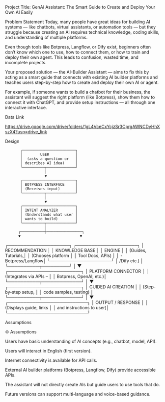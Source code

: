 Project Title:
GenAi Assistant: The Smart Guide to Create and Deploy Your Own AI Easily

Problem Statement
Today, many people have great ideas for building AI systems — like chatbots, virtual assistants, or automation tools — but they struggle because creating an AI requires technical knowledge, coding skills, and understanding of multiple platforms.

Even though tools like Botpress, Langflow, or Dify exist, beginners often don’t know which one to use, how to connect them, or how to train and deploy their own agent. This leads to confusion, wasted time, and incomplete projects.

Your proposed solution — the AI-Builder Assistant — aims to fix this by acting as a smart guide that connects with existing AI builder platforms and teaches users step-by-step how to create and deploy their own AI or agent.

For example, if someone wants to build a chatbot for their business, the assistant will suggest the right platform (like Botpress), show them how to connect it with ChatGPT, and provide setup instructions — all through one interactive interface.

Data Link

https://drive.google.com/drive/folders/1gL4VceCxYcjzSr3CprgAWNCDyHhXszX4?usp=drive_link

Design

           ┌────────────────────────┐
           │        USER            │
           │  (asks a question or   │
           │ describes AI idea)     │
           └──────────┬─────────────┘
                      │
                      ▼
           ┌────────────────────────┐
           │ BOTPRESS INTERFACE     │
           │ (Receives input)       │
           └──────────┬─────────────┘
                      │
                      ▼
           ┌────────────────────────┐
           │ INTENT ANALYZER        │
           │ (Understands what user │
           │ wants to build)        │
           └──────────┬─────────────┘
                      │
          ┌───────────┼────────────────┐
          ▼                           ▼
 ┌────────────────────┐      ┌────────────────────┐
 │ RECOMMENDATION     │      │ KNOWLEDGE BASE     │
 │ ENGINE             │      │ (Guides, Tutorials,│
 │ (Chooses platform  │      │ Tool Docs, APIs)   │
 │ - Botpress/Langflow│      └────────────────────┘
 │  /Dify etc.)       │
 └──────────┬─────────┘
            │
            ▼
   ┌────────────────────────┐
   │ PLATFORM CONNECTOR     │
   │ (Integrates via APIs – │
   │ Botpress, OpenAI, etc.)│
   └──────────┬─────────────┘
              │
              ▼
   ┌────────────────────────┐
   │ GUIDED AI CREATION     │
   │ (Step-by-step setup,   │
   │ code samples, testing) │
   └──────────┬─────────────┘
              │
              ▼
   ┌──────────────────────────┐
   │ OUTPUT / RESPONSE        │
   │ (Displays guide, links   │
   │ and instructions to user)│
   └──────────────────────────┘

Assumptions

⚙ Assumptions

Users have basic understanding of AI concepts (e.g., chatbot, model, API).

Users will interact in English (first version).

Internet connectivity is available for API calls.

External AI builder platforms (Botpress, Langflow, Dify) provide accessible APIs.

The assistant will not directly create AIs but guide users to use tools that do.

Future versions can support multi-language and voice-based guidance.
